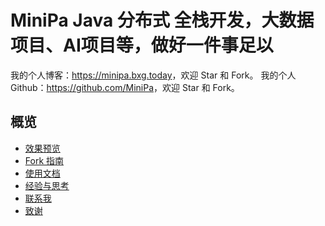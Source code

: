 # MiniPa Java 分布式 全栈开发，大数据项目、AI项目等，做好一件事足以

我的个人博客：<https://minipa.bxg.today>，欢迎 Star 和 Fork。
我的个人Github：<https://github.com/MiniPa>，欢迎 Star 和 Fork。

## 概览

<!-- vim-markdown-toc GFM -->

* [效果预览](#效果预览)
* [Fork 指南](#fork-指南)
* [使用文档](#使用文档)
* [经验与思考](#经验与思考)
* [联系我](#联系我)
* [致谢](#致谢)

